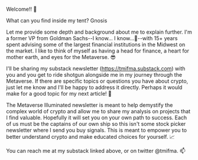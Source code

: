 Welcome!! 🥰

What can you find inside my tent? Gnosis

Let me provide some depth and background about me to explain further. 
I'm a former VP from Goldman Sachs--I know... I know...🦑--with 15+ years spent advising some of the largest financial institutions in the Midwest on the market. 
I like to think of myself as having a head for finance, a heart for mother earth, and eyes for the Metaverse. 😎 

I'll be sharing my substack newsletter (https://tmifma.substack.com) with you  and you get to ride shotgun alongside me in my journey through the Metaverse.
If there are specific topics or questions you have about crypto, just let me know and I'll be happy to address it directly.
Perhaps it would make for a good topic for my next article! 📖 

The Metaverse Illuminated newsletter is meant to help demystify the complex world of crypto and allow me to share my analysis on projects that I find valuable. 
Hopefully it will set you on your own path to success. 
Each of us must be the captains of our own ship so this isn't some stock picker newsletter where I send you buy signals. 
This is meant to empower you to better understand crypto and make educated choices for yourself. 📈 

You can reach me at my substack linked above, or on twitter @tmifma. 📫

<!---
FullMetaAlchemistTMI/FullMetaAlchemistTMI is a ✨ special ✨ repository because its `README.md` (this file) appears on your GitHub profile.
You can click the Preview link to take a look at your changes.
--->
